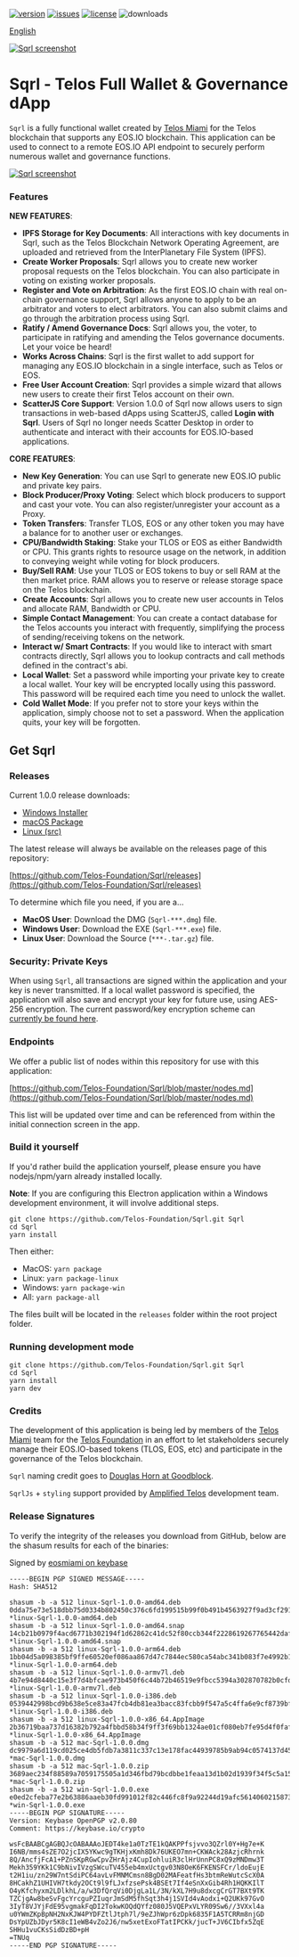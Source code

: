 [![version](https://img.shields.io/github/release/Telos-Foundation/Sqrl/all.svg)](https://github.com/Telos-Foundation/Sqrl/releases)
[![issues](https://img.shields.io/github/issues/Telos-Foundation/Sqrl.svg)](https://github.com/Telos-Foundation/Sqrl/issues)
[![license](https://img.shields.io/badge/license-MIT-blue.svg)](https://raw.githubusercontent.com/Telos-Foundation/Sqrl/master/LICENSE)
![downloads](https://img.shields.io/github/downloads/Telos-Foundation/Sqrl/total.svg)

[English](https://github.com/Telos-Foundation/Sqrl/blob/master/README.md)

[![Sqrl screenshot](https://raw.githubusercontent.com/Telos-Foundation/Sqrl/master/app/renderer/assets/images/sqrl.png)](https://raw.githubusercontent.com/Telos-Foundation/Sqrl/master/app/renderer/assets/images/sqrl.png)

# Sqrl - Telos Full Wallet & Governance dApp

`Sqrl` is a fully functional wallet created by [Telos Miami](https://eos.miami/) for the Telos blockchain that supports any EOS.IO blockchain. This application can be used to connect to a remote EOS.IO API endpoint to securely perform numerous wallet and governance functions.

[![Sqrl screenshot](https://raw.githubusercontent.com/Telos-Foundation/Sqrl/master/Sqrl.png)](https://raw.githubusercontent.com/Telos-Foundation/Sqrl/master/Sqrl.png)

### Features

**NEW FEATURES**:
- **IPFS Storage for Key Documents**: All interactions with key documents in Sqrl, such as the Telos Blockchain Network Operating Agreement, are uploaded and retrieved from the InterPlanetary File System (IPFS).
- **Create Worker Proposals**: Sqrl allows you to create new worker proposal requests on the Telos blockchain. You can also participate in voting on existing worker proposals.
- **Register and Vote on Arbitration**: As the first EOS.IO chain with real on-chain governance support, Sqrl allows anyone to apply to be an arbitrator and voters to elect arbitrators. You can also submit claims and go through the arbitration process using Sqrl.
- **Ratify / Amend Governance Docs**: Sqrl allows you, the voter, to participate in ratifying and amending the Telos governance documents. Let your voice be heard!
- **Works Across Chains**: Sqrl is the first wallet to add support for managing any EOS.IO blockchain in a single interface, such as Telos or EOS.
- **Free User Account Creation**: Sqrl provides a simple wizard that allows new users to create their first Telos account on their own.
- **ScatterJS Core Support**: Version 1.0.0 of Sqrl now allows users to sign transactions in web-based dApps using ScatterJS, called **Login with Sqrl**. Users of Sqrl no longer needs Scatter Desktop in order to authenticate and interact with their accounts for EOS.IO-based applications.

**CORE FEATURES**:
- **New Key Generation**: You can use Sqrl to generate new EOS.IO public and private key pairs.
- **Block Producer/Proxy Voting**: Select which block producers to support and cast your vote. You can also register/unregister your account as a Proxy.
- **Token Transfers**: Transfer TLOS, EOS or any other token you may have a balance for to another user or exchanges.
- **CPU/Bandwidth Staking**: Stake your TLOS or EOS as either Bandwidth or CPU. This grants rights to resource usage on the network, in addition to conveying weight while voting for block producers.
- **Buy/Sell RAM**: Use your TLOS or EOS tokens to buy or sell RAM at the then market price. RAM allows you to reserve or release storage space on the Telos blockchain.
- **Create Accounts**: Sqrl allows you to create new user accounts in Telos and allocate RAM, Bandwidth or CPU.
- **Simple Contact Management**: You can create a contact database for the Telos accounts you interact with frequently, simplifying the process of sending/receiving tokens on the network.
- **Interact w/ Smart Contracts**: If you would like to interact with smart contracts directly, Sqrl allows you to lookup contracts and call methods defined in the contract's abi.
- **Local Wallet**: Set a password while importing your private key to create a local wallet. Your key will be encrypted locally using this password. This password will be required each time you need to unlock the wallet.
- **Cold Wallet Mode**: If you prefer not to store your keys within the application, simply choose not to set a password. When the application quits, your key will be forgotten.

## Get Sqrl

### Releases

Current 1.0.0 release downloads:

- [Windows Installer](https://github.com/Telos-Foundation/Sqrl/releases/download/1.0.0/win-Sqrl-1.0.0.exe)
- [macOS Package](https://github.com/Telos-Foundation/Sqrl/releases/download/1.0.0/mac-Sqrl-1.0.0.dmg)
- [Linux (src)](https://github.com/Telos-Foundation/Sqrl/archive/1.0.0.tar.gz)

The latest release will always be available on the releases page of this repository:

[https://github.com/Telos-Foundation/Sqrl/releases](https://github.com/Telos-Foundation/Sqrl/releases)

To determine which file you need, if you are a...

- **MacOS User**: Download the DMG (`Sqrl-***.dmg`) file.
- **Windows User**: Download the EXE (`Sqrl-***.exe`) file.
- **Linux User**: Download the Source (`***-.tar.gz`) file.

### Security: Private Keys

When using `Sqrl`, all transactions are signed within the application and your key is never transmitted. If a local wallet password is specified, the application will also save and encrypt your key for future use, using AES-256 encryption. The current password/key encryption scheme can [currently be found here](https://github.com/Telos-Foundation/Sqrl/blob/master/app/shared/actions/wallet.js#L8).

### Endpoints

We offer a public list of nodes within this repository for use with this application:

[https://github.com/Telos-Foundation/Sqrl/blob/master/nodes.md](https://github.com/Telos-Foundation/Sqrl/blob/master/nodes.md)

This list will be updated over time and can be referenced from within the initial connection screen in the app.

### Build it yourself

If you'd rather build the application yourself, please ensure you have nodejs/npm/yarn already installed locally.

**Note**: If you are configuring this Electron application within a Windows development environment, it will involve additional steps.

```
git clone https://github.com/Telos-Foundation/Sqrl.git Sqrl
cd Sqrl
yarn install
```

Then either:

- MacOS: `yarn package`
- Linux: `yarn package-linux`
- Windows: `yarn package-win`
- All: `yarn package-all`

The files built will be located in the `releases` folder within the root project folder.

### Running development mode

```
git clone https://github.com/Telos-Foundation/Sqrl.git Sqrl
cd Sqrl
yarn install
yarn dev
```

### Credits

The development of this application is being led by members of the [Telos Miami](https://eos.miami) team for the [Telos Foundation](https://telosfoundation.io) in an effort to let stakeholders securely manage their EOS.IO-based tokens (TLOS, EOS, etc) and participate in the governance of the Telos blockchain.

`Sqrl` naming credit goes to [Douglas Horn at Goodblock](https://goodblock.io/).

`SqrlJs` + `styling` support provided by [Amplified Telos](https://amplified.software/) development team.

### Release Signatures

To verify the integrity of the releases you download from GitHub, below are the shasum results for each of the binaries:

Signed by [eosmiami on keybase](https://keybase.io/eosmiami)

```
-----BEGIN PGP SIGNED MESSAGE-----
Hash: SHA512

shasum -b -a 512 linux-Sqrl-1.0.0-amd64.deb
0dda75e73e518dbb75d0334b802450c376c6fd199515b99f0b491b4563927f9ad3cf291f5402525eb0e6ba3c15c15ca4c7c2339bad3b0b8368bffaf9f201c98c *linux-Sqrl-1.0.0-amd64.deb
shasum -b -a 512 linux-Sqrl-1.0.0-amd64.snap
14cb21b0979f4acd6771b302194f1d62862c41dc52f80ccb344f2228619267765442daf399eb30016954ef0e5aa5f664886928082fddfab007e22fdac0a7396b *linux-Sqrl-1.0.0-amd64.snap
shasum -b -a 512 linux-Sqrl-1.0.0-arm64.deb
1bb04d5a098385bf9ffe60520ef086aa867d47c7844ec580ca54abc341b083f7e4992b1dc1e115a407af66339e97f13f5bc606c5e8746534c329a29ffdc22568 *linux-Sqrl-1.0.0-arm64.deb
shasum -b -a 512 linux-Sqrl-1.0.0-armv7l.deb
4b7e94d8440c15e3f7d4bfcae973b450f6c44b72b46519e9fbcc5394a302870782b0cfd179037af369ff96c0ca1680505dca9586ac75597d5af8e9c0730a7bd2 *linux-Sqrl-1.0.0-armv7l.deb
shasum -b -a 512 linux-Sqrl-1.0.0-i386.deb
0539442998bcd9b638e5ce83a47fcb4db81ea3bacc83fcbb9f547a5c4ffa6e9cf8739bf459bbdcac0bda57282fb2c9bf9d85788b6bc367fe1b45528f196f012b *linux-Sqrl-1.0.0-i386.deb
shasum -b -a 512 linux-Sqrl-1.0.0-x86_64.AppImage
2b36719baa737d16382b792a4fbbd58b34f9ff3f69bb1324ae01cf080eb7fe95d4f0faf6e377b285ddcdba87f4ef6cfa770dffcbd73bc807c7af893989393c2a *linux-Sqrl-1.0.0-x86_64.AppImage
shasum -b -a 512 mac-Sqrl-1.0.0.dmg
dc9979a6d119cd025ce4db5fdb7a3811c337c13e178fac44939785b9ab94c0574137d452a676445d661d36f4c05b423d093a0c9e152bb55f7c3eb4394b21a84a *mac-Sqrl-1.0.0.dmg
shasum -b -a 512 mac-Sqrl-1.0.0.zip
3689aec234f88589a7059175505a1d346fbd79bcdbbe1feaa13d1b02d1939f34f5c5a153910affb73b95cff51b09b3b89a1797dc40c183185d6acbd61632f841 *mac-Sqrl-1.0.0.zip
shasum -b -a 512 win-Sqrl-1.0.0.exe
e0ed2cfeba77e2b63886aaeb30fd991012f82c446fc8f9a92244d19afc5614060215873f39fa06e0a9f65982ba14513e1a397a807a0ee622b1700c7c67ad272d *win-Sqrl-1.0.0.exe
-----BEGIN PGP SIGNATURE-----
Version: Keybase OpenPGP v2.0.80
Comment: https://keybase.io/crypto

wsFcBAABCgAGBQJcOABAAAoJEDT4ke1a0TzTE1kQAKPPfsjvvo3QZrl0Y+Hg7e+K
I6NB/mms4sZE7O2jcIX5YKwc9gTKHjxKmh8Dk76UKEO7mn+CKWAck28AzjcRhrnk
8Q/AncfjFcA1+PZnSKpRGwCpvZHrAjz4CupIohluiR3clHrUnnPC8xQ9zMNDmw3T
Mekh359YKk1C9bNivIVzgSWcuTV455eb4mxUctgv03N8OeK6FKENSFCr/ldoEujE
t2H1iu/zn29W7ntSdiPC64avLvFMNMCmsn8BgD02MAFeatfHs3btmReWutcScX0A
8HCakhZ1UHIVH7tkdy2OCt9l9fLJxfzsePsk4BSEt7If4eSnXxGib4Rh1HQKKIlT
O4yKfchyxm2LDlkhL/a/w3DfQrqVi0DjgLa1L/3N/kXL7H9u8dxcgCrGT7BXt9TK
TZCjgAw8beSvFgcYrcguPZIuqrJmSdM5fhSqt3h4j1SVId4vAodxi+Q2UKk97GvO
3IyT8VJYjFdE95vgmakFqDI2TokwKOQdQYfz080J5VQEPxVLYR09Sw6//3VXxl4a
u0YWmZKpBpNH2NxKJW4PYDFZtlJtph7l/9eZJhWpr6zDpk6835F1A5TCRRm8njGD
DsYpUZbJDyr5K8cI1eWB4vZo2J6/nw5xetExoFTatIPCKk/jucT+JV6CIbfx5ZqE
SHHu1vuCKsSidDzBD+pH
=TNUq
-----END PGP SIGNATURE-----
```